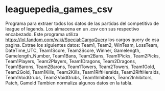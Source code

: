 # leaguepedia_games_csv
 
Programa para extraer todos los datos de las partidas del competitivo de league of legends. Los almacena en un .csv con sus respectivo encabezado.
Este programa utiliza https://lol.fandom.com/wiki/Special:CargoQuery los cargos query de esa pagina. 
Extrae los siguientes datos:
Team1, Team2, WinTeam, LossTeam, DateTime_UTC, Team1Score, Team2Score, Winner, Gamelength, Gamelength_Number, Team1Bans, Team2Bans, Team1Picks, Team2Picks, Team1Players, Team2Players, Team1Dragons, Team2Dragons, Team1Barons, Team2Barons, Team1Towers, Team2Towers, Team1Gold, Team2Gold, Team1Kills, Team2Kills, Team1RiftHeralds, Team2RiftHeralds, Team1VoidGrubs, Team2VoidGrubs, Team1Inhibitors, Team2Inhibitors, Patch, GameId
Tambien normaliza algunos datos en la tabla.
